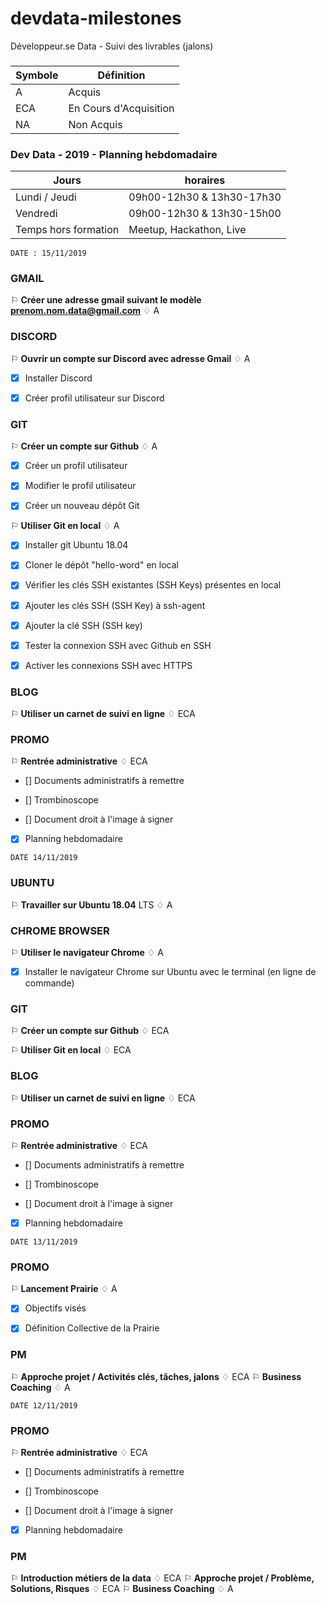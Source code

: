 # devdata-milestones
Développeur.se Data - Suivi des livrables (jalons)

### 
Symbole | Définition
------------ | -------------
A | Acquis
ECA | En Cours d'Acquisition
NA | Non Acquis

### Dev Data - 2019 - Planning hebdomadaire
Jours | horaires
------------ | -------------
Lundi / Jeudi | 09h00-12h30 & 13h30-17h30
Vendredi |09h00-12h30 & 13h30-15h00
Temps hors formation | Meetup, Hackathon, Live



```
DATE : 15/11/2019
```


### GMAIL

⚐ **Créer une adresse gmail suivant le modèle prenom.nom.data@gmail.com** ♢ A


### DISCORD

⚐ **Ouvrir un compte sur Discord avec adresse Gmail** ♢ A

- [x] Installer Discord 

- [x] Créer profil utilisateur sur Discord


### GIT

⚐ **Créer un compte sur Github** ♢ A

- [x] Créer un profil utilisateur 

- [x] Modifier le profil utilisateur 

- [x] Créer un nouveau dépôt Git


⚐ **Utiliser Git en local** ♢ A

- [x] Installer git Ubuntu 18.04 

- [x] Cloner le dépôt "hello-word" en local

- [x] Vérifier les clés SSH existantes (SSH Keys) présentes en local 

- [x] Ajouter les clés SSH (SSH Key) à ssh-agent 

- [x] Ajouter la clé SSH (SSH key) 

- [x] Tester la connexion SSH avec Github en SSH 

- [x] Activer les connexions SSH avec HTTPS
 

### BLOG

⚐ **Utiliser un carnet de suivi en ligne** ♢ ECA

### PROMO 

⚐ **Rentrée administrative** ♢ ECA
- [] Documents administratifs à remettre 

- [] Trombinoscope 

- [] Document droit à l'image à signer

- [x] Planning hebdomadaire

```
DATE 14/11/2019
```
### UBUNTU 

⚐ **Travailler sur Ubuntu 18.04** LTS ♢ A


### CHROME BROWSER

⚐ **Utiliser le navigateur Chrome** ♢ A

- [x] Installer le navigateur Chrome sur Ubuntu avec le terminal (en ligne de commande)


### GIT

⚐ **Créer un compte sur Github** ♢ ECA

⚐ **Utiliser Git en local** ♢ ECA


### BLOG

⚐ **Utiliser un carnet de suivi en ligne** ♢ ECA

### PROMO 

⚐ **Rentrée administrative** ♢ ECA
- [] Documents administratifs à remettre 

- [] Trombinoscope 

- [] Document droit à l'image à signer

- [x] Planning hebdomadaire

```
DATE 13/11/2019
```
### PROMO 

⚐ **Lancement Prairie** ♢ A
- [x] Objectifs visés

- [x] Définition Collective de la Prairie

### PM
⚐ **Approche projet / Activités clés, tâches, jalons** ♢ ECA
⚐ **Business Coaching** ♢ A

```
DATE 12/11/2019
```
### PROMO 

⚐ **Rentrée administrative** ♢ ECA
- [] Documents administratifs à remettre 

- [] Trombinoscope 

- [] Document droit à l'image à signer

- [x] Planning hebdomadaire

### PM
⚐ **Introduction métiers de la data** ♢ ECA
⚐ **Approche projet / Problème, Solutions, Risques** ♢ ECA
⚐ **Business Coaching** ♢ A

